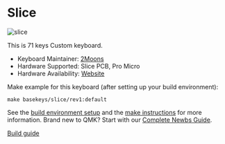 # Slice

![slice](https://i.imgur.com/l2aVaGx.jpg)

This is 71 keys Custom keyboard.

* Keyboard Maintainer: [2Moons](https://github.com/2Moons-JP)
* Hardware Supported: Slice PCB, Pro Micro
* Hardware Availability: [Website](https://www.basekeys.com/shop/)

Make example for this keyboard (after setting up your build environment):

    make basekeys/slice/rev1:default

See the [build environment setup](https://docs.qmk.fm/#/getting_started_build_tools) and the [make instructions](https://docs.qmk.fm/#/getting_started_make_guide) for more information. Brand new to QMK? Start with our [Complete Newbs Guide](https://docs.qmk.fm/#/newbs).

[Build guide](https://www.basekeys.com/category/build-guides/)
